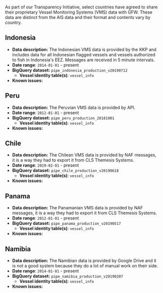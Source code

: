 As part of our Transparency Initiative, select countries have agreed to share their proprietary Vessel Monitoring Systems (VMS) data with GFW. These data are distinct from the AIS data and their format and contents vary by country. 

## Indonesia

+ **Data description:** The Indonesian VMS data is provided by the KKP and includes data for all Indonesian flagged vessels and vessels authorized to fish in Indonesia's EEZ. Messages are received in 5 minute intervals.
+ **Date range**: `2014-01-01` - present
+ **BigQuery dataset:** `pipe_indonesia_production_v20190712`
  + **Vessel identity table(s)**: `vessel_info`
+ **Known issues:**

## Peru

+ **Data description:** The Peruvian VMS data is provided by API.
+ **Date range**: `2012-01-01` - present
+ **BigQuery dataset:** `pipe_peru_production_20181001`
  + **Vessel identity table(s)**: `vessel_info`
+ **Known issues:**

## Chile

+ **Data description:** The Chilean VMS data is provided by NAF messages, it is a way they had to export it from CLS Themesis Systems.
+ **Date range**: `2019-02-01` - present
+ **BigQuery dataset:** `pipe_chile_production_v20190618`
  + **Vessel identity table(s)**: `vessel_info`
+ **Known issues:**

## Panama 

+ **Data description:** The Panamanian VMS data is provided by NAF messages, it is a way they had to export it from CLS Themesis Systems.
+ **Date range**: `2012-01-01` - present
+ **BigQuery dataset:** `pipe_panama_production_v20190517`
  + **Vessel identity table(s)**: `vessel_info`
+ **Known issues:**

## Namibia

+ **Data description:** The Namibian data is provided by Google Drive and it is not a good system because they do a lot of manual work on their side.
+ **Date range**: `2014-01-01` - present
+ **BigQuery dataset:** `pipe_namibia_production_v20190207`
  + **Vessel identity table(s)**: `vessel_info`
+ **Known issues:**